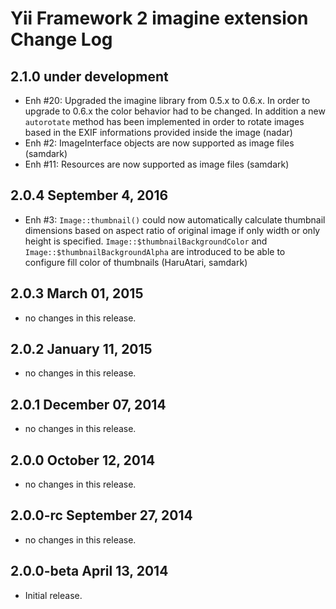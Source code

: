 Yii Framework 2 imagine extension Change Log
================================================

2.1.0 under development
-----------------------

- Enh #20: Upgraded the imagine library from 0.5.x to 0.6.x.
      In order to upgrade to 0.6.x the color behavior had to be
      changed. In addition a new `autorotate` method has been implemented
      in order to rotate images based in the EXIF informations provided
      inside the image (nadar)
- Enh #2: ImageInterface objects are now supported as image files (samdark)
- Enh #11: Resources are now supported as image files (samdark)

2.0.4 September 4, 2016
-----------------------

- Enh #3: `Image::thumbnail()` could now automatically calculate thumbnail dimensions based on aspect ratio of original
  image if only width or only height is specified. `Image::$thumbnailBackgroundColor` and
  `Image::$thumbnailBackgroundAlpha` are introduced to be able to configure fill color of thumbnails (HaruAtari, samdark)

2.0.3 March 01, 2015
--------------------

- no changes in this release.


2.0.2 January 11, 2015
----------------------

- no changes in this release.


2.0.1 December 07, 2014
-----------------------

- no changes in this release.


2.0.0 October 12, 2014
----------------------

- no changes in this release.


2.0.0-rc September 27, 2014
---------------------------

- no changes in this release.


2.0.0-beta April 13, 2014
-------------------------

- Initial release.
